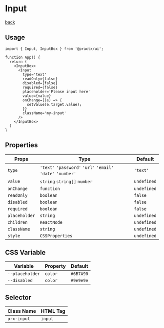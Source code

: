 # Input
[back](./index.md)

## Usage
```tsx
import { Input, InputBox } from '@practx/ui';

function App() {
  return (
    <InputBox>
      <Input
        type='text'
        readOnly={false}
        disabled={false}
        required={false}
        placeholder='Please input here'
        value={value}
        onChange={(e) => {
          setValue(e.target.value);
        }}
        className='my-input'
      />
    </InputBox>
  )
}
```

## Properties
| Props         | Type                                                        | Default      |
|---------------|-------------------------------------------------------------|--------------|
| `type`        | `'text'` `'password'` `'url'` `'email'` `'date'` `'number'` | `'text'`     |
| `value`       | `string` `string[]` `number`                                | `undefined`  |
| `onChange`    | `function`                                                  | `undefined`  |
| `readOnly`    | `boolean`                                                   | `false`      |
| `disabled`    | `boolean`                                                   | `false`      |
| `required`    | `boolean`                                                   | `false`      |
| `placeholder` | `string`                                                    | `undefined`  |
| `children`    | `ReactNode`                                                 | `undefined`  |
| `className`   | `string`                                                    | `undefined`  |
| `style`       | `CSSProperties`                                             | `undefined`  |

## CSS Variable
| Variable         | Property                             | Default    |
|------------------|--------------------------------------|------------|
| `--placeholder`  | `color`                              | `#6B7A90`  |
| `--disabled`     | `color`                              | `#9e9e9e`  |

## Selector
| Class Name     | HTML Tag |
|----------------|----------|
| `prx-input`    | `input`  |
